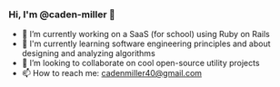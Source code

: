 ### Hi, I'm @caden-miller 👋
- 🔭 I’m currently working on a SaaS (for school) using Ruby on Rails 
- 🌱 I'm currently learning software engineering principles and about designing and analyzing algorithms
- 👯 I’m looking to collaborate on cool open-source utility projects
- 📫 How to reach me: cadenmiller40@gmail.com
